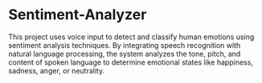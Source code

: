# Sentiment-Analyzer
This project uses voice input to detect and classify human emotions using sentiment analysis techniques. By integrating speech recognition with natural language processing, the system analyzes the tone, pitch, and content of spoken language to determine emotional states like happiness, sadness, anger, or neutrality. 
